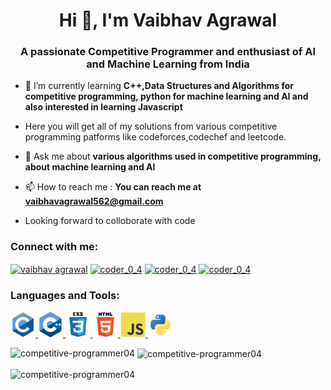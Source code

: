 <h1 align="center">Hi 👋, I'm Vaibhav Agrawal</h1>
<h3 align="center">A passionate Competitive Programmer and enthusiast of AI and Machine Learning from India</h3>

   - 🌱 I’m currently learning **C++,Data Structures and Algorithms for competitive programming, python for machine learning and AI and also interested in learning  Javascript**
   - Here you will get all of my solutions from various competitive programming patforms like codeforces,codechef and leetcode.

   - 💬 Ask me about **various algorithms used in competitive programming, about machine learning and AI**

   - 📫 How to reach me : **You can reach me at vaibhavagrawal562@gmail.com**
   - Looking forward to colloborate with code
<h3 align="left">Connect with me:</h3>
<p align="left">
<a href="https://linkedin.com/in/vaibhav agrawal" target="blank"><img align="center" src="https://raw.githubusercontent.com/rahuldkjain/github-profile-readme-generator/master/src/images/icons/Social/linked-in-alt.svg" alt="vaibhav agrawal" height="30" width="40" /></a>
<a href="https://www.codechef.com/users/coder_0_4" target="blank"><img align="center" src="https://cdn.jsdelivr.net/npm/simple-icons@3.1.0/icons/codechef.svg" alt="coder_0_4" height="30" width="40" /></a>
<a href="https://codeforces.com/profile/coder_0_4" target="blank"><img align="center" src="https://raw.githubusercontent.com/rahuldkjain/github-profile-readme-generator/master/src/images/icons/Social/codeforces.svg" alt="coder_0_4" height="30" width="40" /></a>
<a href="https://www.leetcode.com/coder_0_4" target="blank"><img align="center" src="https://raw.githubusercontent.com/rahuldkjain/github-profile-readme-generator/master/src/images/icons/Social/leet-code.svg" alt="coder_0_4" height="30" width="40" /></a>
</p>

<h3 align="left">Languages and Tools:</h3>
<p align="left"> <a href="https://www.cprogramming.com/" target="_blank" rel="noreferrer"> <img src="https://raw.githubusercontent.com/devicons/devicon/master/icons/c/c-original.svg" alt="c" width="40" height="40"/> </a> <a href="https://www.w3schools.com/cpp/" target="_blank" rel="noreferrer"> <img src="https://raw.githubusercontent.com/devicons/devicon/master/icons/cplusplus/cplusplus-original.svg" alt="cplusplus" width="40" height="40"/> </a> <a href="https://www.w3schools.com/css/" target="_blank" rel="noreferrer"> <img src="https://raw.githubusercontent.com/devicons/devicon/master/icons/css3/css3-original-wordmark.svg" alt="css3" width="40" height="40"/> </a> <a href="https://www.w3.org/html/" target="_blank" rel="noreferrer"> <img src="https://raw.githubusercontent.com/devicons/devicon/master/icons/html5/html5-original-wordmark.svg" alt="html5" width="40" height="40"/> </a> <a href="https://developer.mozilla.org/en-US/docs/Web/JavaScript" target="_blank" rel="noreferrer"> <img src="https://raw.githubusercontent.com/devicons/devicon/master/icons/javascript/javascript-original.svg" alt="javascript" width="40" height="40"/> </a> <a href="https://www.python.org" target="_blank" rel="noreferrer"> <img src="https://raw.githubusercontent.com/devicons/devicon/master/icons/python/python-original.svg" alt="python" width="40" height="40"/> </a> </p>

<p><img align="left" src="https://github-readme-stats.vercel.app/api/top-langs?username=competitive-programmer04&show_icons=true&locale=en&layout=compact" alt="competitive-programmer04" /></p>

<p>&nbsp;<img align="center" src="https://github-readme-stats.vercel.app/api?username=competitive-programmer04&show_icons=true&locale=en" alt="competitive-programmer04" /></p>

<p><img align="center" src="https://github-readme-streak-stats.herokuapp.com/?user=competitive-programmer04&" alt="competitive-programmer04" /></p>
